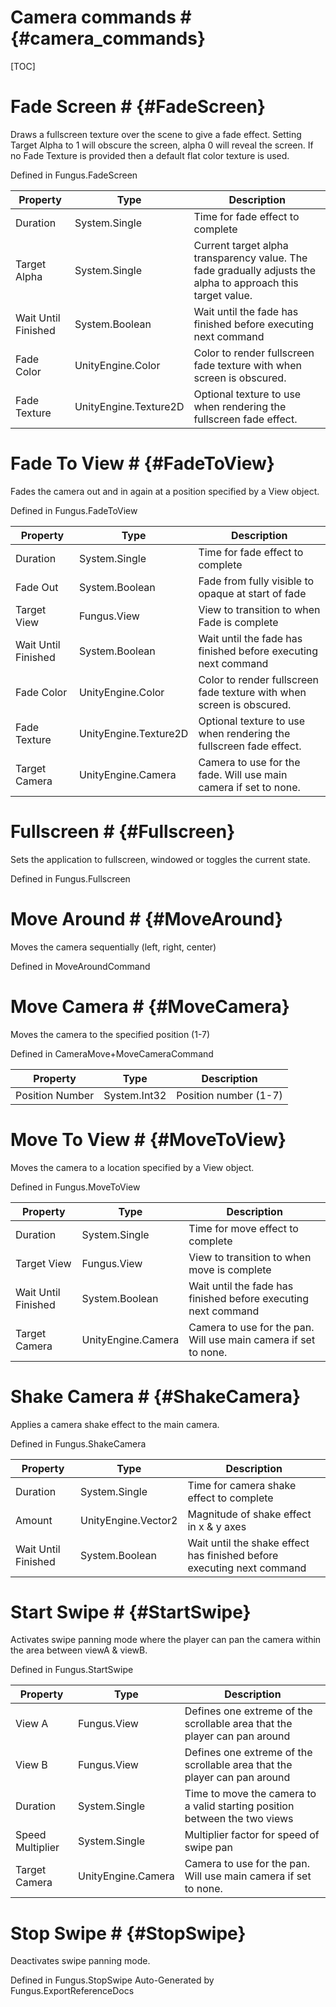 # Camera commands # {#camera_commands}

[TOC]
# Fade Screen # {#FadeScreen}
Draws a fullscreen texture over the scene to give a fade effect. Setting Target Alpha to 1 will obscure the screen, alpha 0 will reveal the screen. If no Fade Texture is provided then a default flat color texture is used.

Defined in Fungus.FadeScreen

Property | Type | Description
 --- | --- | ---
Duration | System.Single | Time for fade effect to complete
Target Alpha | System.Single | Current target alpha transparency value. The fade gradually adjusts the alpha to approach this target value.
Wait Until Finished | System.Boolean | Wait until the fade has finished before executing next command
Fade Color | UnityEngine.Color | Color to render fullscreen fade texture with when screen is obscured.
Fade Texture | UnityEngine.Texture2D | Optional texture to use when rendering the fullscreen fade effect.

# Fade To View # {#FadeToView}
Fades the camera out and in again at a position specified by a View object.

Defined in Fungus.FadeToView

Property | Type | Description
 --- | --- | ---
Duration | System.Single | Time for fade effect to complete
Fade Out | System.Boolean | Fade from fully visible to opaque at start of fade
Target View | Fungus.View | View to transition to when Fade is complete
Wait Until Finished | System.Boolean | Wait until the fade has finished before executing next command
Fade Color | UnityEngine.Color | Color to render fullscreen fade texture with when screen is obscured.
Fade Texture | UnityEngine.Texture2D | Optional texture to use when rendering the fullscreen fade effect.
Target Camera | UnityEngine.Camera | Camera to use for the fade. Will use main camera if set to none.

# Fullscreen # {#Fullscreen}
Sets the application to fullscreen, windowed or toggles the current state.

Defined in Fungus.Fullscreen
# Move Around # {#MoveAround}
Moves the camera sequentially (left, right, center)

Defined in MoveAroundCommand
# Move Camera # {#MoveCamera}
Moves the camera to the specified position (1-7)

Defined in CameraMove+MoveCameraCommand

Property | Type | Description
 --- | --- | ---
Position Number | System.Int32 | Position number (1-7)

# Move To View # {#MoveToView}
Moves the camera to a location specified by a View object.

Defined in Fungus.MoveToView

Property | Type | Description
 --- | --- | ---
Duration | System.Single | Time for move effect to complete
Target View | Fungus.View | View to transition to when move is complete
Wait Until Finished | System.Boolean | Wait until the fade has finished before executing next command
Target Camera | UnityEngine.Camera | Camera to use for the pan. Will use main camera if set to none.

# Shake Camera # {#ShakeCamera}
Applies a camera shake effect to the main camera.

Defined in Fungus.ShakeCamera

Property | Type | Description
 --- | --- | ---
Duration | System.Single | Time for camera shake effect to complete
Amount | UnityEngine.Vector2 | Magnitude of shake effect in x & y axes
Wait Until Finished | System.Boolean | Wait until the shake effect has finished before executing next command

# Start Swipe # {#StartSwipe}
Activates swipe panning mode where the player can pan the camera within the area between viewA & viewB.

Defined in Fungus.StartSwipe

Property | Type | Description
 --- | --- | ---
View A | Fungus.View | Defines one extreme of the scrollable area that the player can pan around
View B | Fungus.View | Defines one extreme of the scrollable area that the player can pan around
Duration | System.Single | Time to move the camera to a valid starting position between the two views
Speed Multiplier | System.Single | Multiplier factor for speed of swipe pan
Target Camera | UnityEngine.Camera | Camera to use for the pan. Will use main camera if set to none.

# Stop Swipe # {#StopSwipe}
Deactivates swipe panning mode.

Defined in Fungus.StopSwipe
Auto-Generated by Fungus.ExportReferenceDocs